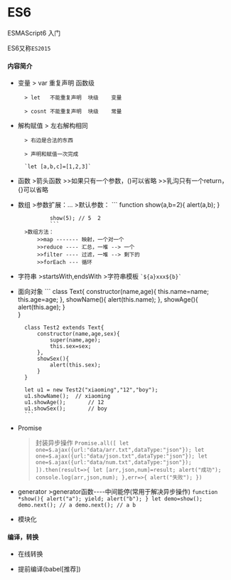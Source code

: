 # ES6
ESMAScript6 入门

ES6又称`ES2015`

#### 内容简介

* 变量
		> var   重复声明  		 函数级
		
		> let   不能重复声明  块级    变量
		
		> cosnt 不能重复声明  块级    常量
		
* 解构赋值
		> 左右解构相同
		
		> 右边是合法的东西
		
		> 声明和赋值一次完成
		
		`let [a,b,c]=[1,2,3]`
		
* 函数
		>箭头函数
				>>如果只有一个参数，()可以省略
				>>乳沟只有一个return， {}可以省略

* 数组
		>参数扩展：...
		>默认参数：
				```
				function show(a,b=2){
					alert(a,b);
				}
				
				show(5); // 5  2
				```
		>数组方法：
			>>map ------- 映射，一个对一个
			>>reduce ---- 汇总，一堆 --> 一个
			>>filter ---- 过滤，一堆 --> 剩下的
			>>forEach --- 循环 
* 字符串
		>startsWith,endsWith
		>字符串模板
				```
					`${a}xxx${b}`
				```

* 面向对象
		```
		class Text{
			constructor(name,age){
				this.name=name;
				this.age=age;
			},
			showName(){
				alert(this.name);
			},
			showAge(){
				alert(this.age);
			}			
		}
		
		class Test2 extends Text{
			constructor(name,age,sex){
				super(name,age);
				this.sex=sex;
			},
			showSex(){
				alert(this.sex);
			}
		}
		
		let u1 = new Test2("xiaoming","12","boy");
		u1.showName();	// xiaoming	
		u1.showAge();		// 12
		u1.showSex();		// boy
		```

* Promise
	>封装异步操作
		```
		Promise.all([
			let one=$.ajax({url:"data/arr.txt",dataType:"json"});
			let one=$.ajax({url:"data/json.txt",dataType:"json"});
			let one=$.ajax({url:"data/num.txt",dataType:"json"});
		]).then(result=>{
			let [arr,json,num]=result;
			alert("成功");
			console.log(arr,json,num);
		},err=>{
			alert("失败");
		})
		```

* generator
		>generator函数----中间能停(常用于解决异步操作)
		```
		function *show(){
			alert("a");
			yield;
			alert("b");
		}
		let demo=show();
		demo.next(); // a
		demo.next(); // a b
		```

* 模块化

#### 编译，转换

* 在线转换

* 提前编译(babel[推荐])

